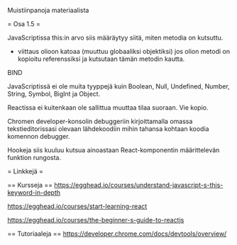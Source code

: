 Muistiinpanoja materiaalista

= Osa 1.5 =

JavaScriptissa this:in arvo siis määräytyy siitä, miten metodia on kutsuttu. 
- viittaus olioon katoaa (muuttuu globaaliksi objektiksi) jos olion metodi on kopioitu referenssiksi ja kutsutaan tämän metodin kautta.

BIND

JavaScriptissä ei ole muita tyyppejä kuin Boolean, Null, Undefined, Number, String, Symbol, BigInt ja Object.

Reactissa ei kuitenkaan ole sallittua muuttaa tilaa suoraan. Vie kopio.

Chromen developer-konsolin debuggeriin kirjoittamalla omassa tekstieditorissasi olevaan lähdekoodiin mihin tahansa kohtaan koodia komennon debugger.

Hookeja siis kuuluu kutsua ainoastaan React-komponentin määrittelevän funktion rungosta.


= Linkkejä =

== Kursseja ==
https://egghead.io/courses/understand-javascript-s-this-keyword-in-depth

https://egghead.io/courses/start-learning-react

https://egghead.io/courses/the-beginner-s-guide-to-reactjs


== Tutoriaaleja ==
https://developer.chrome.com/docs/devtools/overview/
